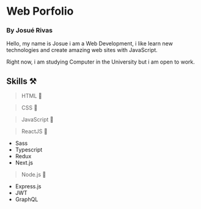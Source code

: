 # Web Porfolio

### By Josué Rivas

Hello, my name is Josue i am a Web Development, i like learn new technologies and create amazing web sites with JavaScript.

Right now, i am studying Computer in the University but i am open to work.

## Skills ⚒

> HTML 🥇

> CSS 🥇

> JavaScript 🥇

> ReactJS 🥇

- Sass
- Typescript
- Redux
- Next.js

> Node.js 🥇

- Express.js
- JWT
- GraphQL
